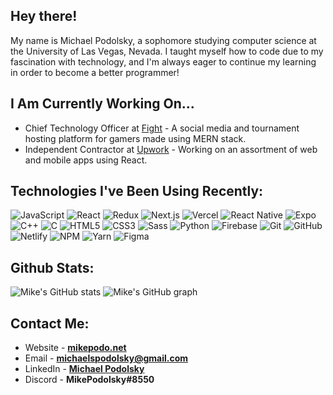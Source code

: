## Hey there!

My name is Michael Podolsky, a sophomore studying computer science at the University of Las Vegas, Nevada. I taught myself how to code due to my fascination with technology, and I'm always eager to continue my learning in order to become a better programmer!

## I Am Currently Working On...

- Chief Technology Officer at [Fight](https://fighttm.com) - A social media and tournament hosting platform for gamers made using MERN stack.
- Independent Contractor at [Upwork](https://www.upwork.com/) - Working on an assortment of web and mobile apps using React.

## Technologies I've Been Using Recently:

![JavaScript](https://img.shields.io/badge/-JavaScript-000000?style=flat&logo=javascript)
![React](https://img.shields.io/badge/-React-000000?style=flat&logo=React&logoColor=61DAFB)
![Redux](https://img.shields.io/badge/-Redux-000000?style=flat&logo=Redux)
![Next.js](https://img.shields.io/badge/-Next.js-000000?style=flat&logo=next.js&logoColor=339933)
![Vercel](https://img.shields.io/badge/-Vercel-000000?style=flat&logo=vercel)
![React Native](https://img.shields.io/badge/-React%20Native-000000?style=flat&logo=react&logoColor=c98ff2)
![Expo](https://img.shields.io/badge/-Expo-000000?style=flat&logo=expo)
![C++](https://img.shields.io/badge/-C++-000000?style=flat&logo=cplusplus&logoColor=007ac3)
![C](https://img.shields.io/badge/-C-000000?style=flat&logo=c&logoColor=007ac3)
![HTML5](https://img.shields.io/badge/-HTML5-000000?style=flat&logo=HTML5)
![CSS3](https://img.shields.io/badge/-CSS3-000000?style=flat&logo=CSS3&logoColor=2f9ed1)
![Sass](https://img.shields.io/badge/-Sass-000000?style=flat&logo=Sass)
![Python](https://img.shields.io/badge/-Python-000000?style=flat&logo=Python)
![Firebase](https://img.shields.io/badge/-Firebase-000000?style=flat&logo=firebase&logoColor=FCC624)
![Git](https://img.shields.io/badge/-Git-000000?style=flat&logo=git&logoColor=F05032)
![GitHub](https://img.shields.io/badge/-GitHub-000000?style=flat&logo=github&logoColor=FFFFFF)
![Netlify](https://img.shields.io/badge/-Netlify-000000?style=flat&logo=netlify&logoColor=F05032)
![NPM](https://img.shields.io/badge/-NPM-000000?style=flat&logo=npm&logoColor=339933)
![Yarn](https://img.shields.io/badge/-Yarn-000000?style=flat&logo=yarn&logoColor=F05032)
![Figma](https://img.shields.io/badge/-Figma-000000?style=flat&logo=Figma&logoColor=F05032)

## Github Stats:

![Mike's GitHub stats](https://github-readme-stats.vercel.app/api?username=mikepodo&count_private=true&include_all_commits=true&show_icons=true&theme=dark&icon_color=fff&bg_color=000)
![Mike's GitHub graph](https://activity-graph.herokuapp.com/graph?username=MikePodo&theme=react-dark&line=aaaaaa&&bg_color=000000&color=ffffff)

## Contact Me:

- Website - [**mikepodo.net**](https://www.mikepodo.net)
- Email - **michaelspodolsky@gmail.com**
- LinkedIn - [**Michael Podolsky**](https://www.linkedin.com/in/mikepodo/)
- Discord - **MikePodolsky#8550**
